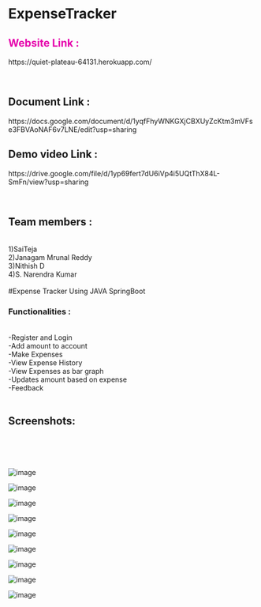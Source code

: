# ExpenseTracker


<h2 style="color:#e600ac;">Website Link : </h2> <p>https://quiet-plateau-64131.herokuapp.com/ </p><br>
<h2>Document Link : </h2> <p>https://docs.google.com/document/d/1yqfFhyWNKGXjCBXUyZcKtm3mVFse3FBVAoNAF6v7LNE/edit?usp=sharing </p>
<h2>Demo video Link : </h2> 
<p> https://drive.google.com/file/d/1yp69fert7dU6iVp4i5UQtThX84L-SmFn/view?usp=sharing </p><br>
<h2>Team members :</h2><br>
1)SaiTeja<br>
2)Janagam Mrunal Reddy<br>
3)Nithish D<br>
4)S. Narendra Kumar<br>
<br>
#Expense Tracker Using JAVA SpringBoot 

<h3>Functionalities :</h3><br>
-Register and Login<br>
-Add amount to account <br>
-Make Expenses<br>
-View Expense History<br>
-View Expenses as bar graph <br>
-Updates amount based on expense<br>
-Feedback
<br>
<br>
<h2>Screenshots:</h2><br><br>
<br>

![image](https://user-images.githubusercontent.com/48819675/127738719-f409f861-93f3-4bce-92cd-ebe6cd2023f2.png)

![image](https://user-images.githubusercontent.com/48819675/127738731-55569f0a-e85e-4965-bac2-dedc200565ab.png)

![image](https://user-images.githubusercontent.com/48819675/127738735-c9eff612-d11a-4979-9399-eabb89345e79.png)

![image](https://user-images.githubusercontent.com/48819675/127738750-4de1b8cd-6eb2-4158-ae3e-f3f106b8a61e.png)

![image](https://user-images.githubusercontent.com/48819675/127738757-fbef566b-5b79-4f0f-9155-9674545b81e0.png)

![image](https://user-images.githubusercontent.com/48819675/128236617-9e9b1192-2b03-482f-8ed6-9256fadf0d4b.png)

![image](https://user-images.githubusercontent.com/48819675/127738772-741d50b6-605c-4878-9134-c3d2f4f58d18.png)

![image](https://user-images.githubusercontent.com/48819675/127738779-3c43ba53-1db1-448e-b70e-4c4ef5de81ac.png)

![image](https://user-images.githubusercontent.com/48819675/128236675-cd960529-67ae-4f91-84df-c462f11c471d.png)


